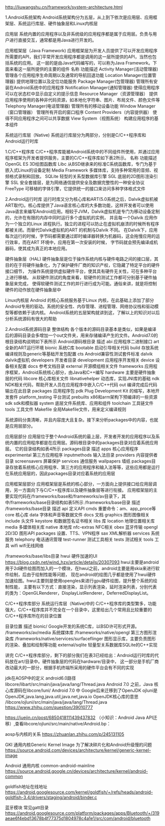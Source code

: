 http://liuwangshu.cn/framework/system-architecture.html

1.Android系统架构
Android系统架构分为五层，从上到下依次是应用层、应用框架层、系统运行库层、硬件抽象层和Linux内核层

应用层
系统内置的应用程序以及非系统级的应用程序都是属于应用层。负责与用户进行直接交互，通常都是用Java进行开发的。

应用框架层（Java Framework)
应用框架层为开发人员提供了可以开发应用程序所需要的API，我们平常开发应用程序都是调用的这一层所提供的API，当然也包括系统的应用。
这一层的是由Java代码编写的，可以称为Java Framework。下面来看这一层所提供的主要的组件
名称	                         功能描述
Activity Manager(活动管理器)	管理各个应用程序生命周期以及通常的导航回退功能
Location Manager(位置管理器)	提供地理位置以及定位功能服务
Package Manager(包管理器)	    管理所有安装在Android系统中的应用程序
Notification Manager(通知管理器)	使得应用程序可以在状态栏中显示自定义的提示信息
Resource Manager（资源管理器）	    提供应用程序使用的各种非代码资源，如本地化字符串、图片、布局文件、颜色文件等
Telephony Manager(电话管理器)  	管理所有的移动设备功能
Window Manager（窗口管理器）	    管理所有开启的窗口程序
Content Providers（内容提供器）	使得不同应用程序之间可以共享数据
View System（视图系统）	         构建应用程序的基本组件


系统运行库层（Native)
系统运行库层分为两部分，分别是C/C++程序库和Android运行时库

1.C/C++程序库
C/C++程序库能被Android系统中的不同组件所使用，并通过应用程序框架为开发者提供服务，主要的C/C++程序库如下表2所示。
名称	功能描述
OpenGL ES	 3D绘图函数库
Libc	     从BSD继承来的标准C系统函数库，专门为基于嵌入式Linux的设备定制
Media Framework	多媒体库，支持多种常用的音频、视频格式录制和回放。
SQLite	     轻型的关系型数据库引擎
SGL	         底层的2D图形渲染引擎
SSL	         安全套接层，是为网络通信提供安全及数据完整性的一种安全协议
FreeType	 可移植的字体引擎，它提供统一的接口来访问多种字体格式文件

2.Android运行时库
运行时库又分为核心库和ART(5.0系统之后，Dalvik虚拟机被ART取代)。核心库提供了Java语言核心库的大多数功能，这样开发者可以使用
Java语言来编写Android应用。相较于JVM，Dalvik虚拟机是专门为移动设备定制的，允许在有限的内存中同时运行多个虚拟机的实例，
并且每一个Dalvik 应用作为一个独立的Linux 进程执行。独立的进程可以防止在虚拟机崩溃的时候所有程序都被关闭。而替代Dalvik虚拟机的ART 的机制与Dalvik 不同。
在Dalvik下，应用每次运行的时候，字节码都需要通过即时编译器转换为机器码，这会拖慢应用的运行效率，而在ART 环境中，应用在第一次安装的时候，
字节码就会预先编译成机器码，使其成为真正的本地应用。


硬件抽象层（HAL)
硬件抽象层是位于操作系统内核与硬件电路之间的接口层，其目的在于将硬件抽象化，为了保护硬件厂商的知识产权，它隐藏了特定平台的硬件接口细节，
为操作系统提供虚拟硬件平台，使其具有硬件无关性，可在多种平台上进行移植。 从软硬件测试的角度来看，软硬件的测试工作都可分别基于硬件抽象层来完成，
使得软硬件测试工作的并行进行成为可能。通俗来讲，就是将控制硬件的动作放在硬件抽象层中

Linux内核层
Android 的核心系统服务基于Linux 内核，在此基础上添加了部分Android专用的驱动。系统的安全性、内存管理、进程管理、网络协议栈和驱动模型等都依赖于该内核。
Android系统的五层架构就讲到这，了解以上的知识对以后分析系统源码有很大的帮助


2.Android系统源码目录
整体结构
各个版本的源码目录基本是类似，如果是编译后的源码目录会多增加一个out文件夹，用来存储编译产生的文件。Android7.0的根目录结构说明如下表所示
Android源码根目录	描述
abi	应用程序二进制接口
art	全新的ART运行环境
bionic	系统C库
bootable	启动引导相关代码
build	存放系统编译规则及generic等基础开发包配置
cts	Android兼容性测试套件标准
dalvik	dalvik虚拟机
developers	开发者目录
development	应用程序开发相关
device	设备相关配置
docs	参考文档目录
external	开源模组相关文件
frameworks	应用程序框架，Android系统核心部分，由Java和C++编写
hardware	主要是硬件抽象层的代码
libcore	核心库相关文件
libnativehelper	动态库，实现JNI库的基础
ndk	NDK相关代码，帮助开发人员在应用程序中嵌入C/C++代码
out	编译完成后代码输出在此目录
packages	应用程序包
pdk	Plug Development Kit 的缩写，本地开发套件
platform_testing	平台测试
prebuilts	x86和arm架构下预编译的一些资源
sdk	sdk和模拟器
system	底层文件系统库、应用和组件
toolchain	工具链文件
tools	工具文件
Makefile	全局Makefile文件，用来定义编译规则

系统源码分类清晰，并且内容庞大且复杂。接下来分析packages中的内容，也就是应用层部分。

应用层部分
应用层位于整个Android系统的最上层，开发者开发的应用程序以及系统内置的应用程序都是在应用层。源码根目录中的packages目录对应着系统应用层。
它的目录结构如表4所示
packages目录	描述
apps	核心应用程序
experimental	第三方应用程序
inputmethods	输入法目录
providers	内容提供者目录
screensavers	屏幕保护
services	通信服务
wallpapers	墙纸
packages目录存放着系统核心应用程序、第三方的应用程序和输入法等等，这些应用都是运行在系统应用层的，因此packages目录对应着系统的应用层


应用框架层部分
应用框架层是系统的核心部分，一方面向上提供接口给应用层调用，另一方面向下与C/C++程序库以及硬件抽象层等进行衔接。 
应用框架层的主要实现代码在/frameworks/base和/frameworks/av目录下，其中/frameworks/base目录结构如表5所示
/frameworks/base目录	描述	           /frameworks/base目录	描述
api	定义API	                        cmds	重要命令：am、app_proce等
core	核心库	                    data	字体和声音等数据文件
docs	文档                     	graphics	图形图像相关
include	头文件	                    keystore	和数据签名证书相关
libs	库	                        location	地理位置相关库
media	多媒体相关库	                native	本地库
nfc-extras	NFC相关	                obex	蓝牙传输
opengl	2D/3D 图形API	            packages	设置、TTS、VPN程序
sax	XML解析器	                    services	系统服务
telephony	电话通讯管理	            test-runner	测试工具相关
tests	测试相关                   	tools	工具
wifi	wifi无线网络

/frameworks/base/libs目录
hwui  硬件加速的UI   https://blog.csdn.net/wind_hzx/article/details/20307093
hwui主要是android用于2d硬件绘图而加入的一个模块，在hwui之前，android主要是用skia来进行软件绘制，后由于绘制性能等问题，
现在android的绘图几乎都是使用了hwui硬件加速绘图。hwui主要则是使用opengles来进行gpu硬件绘图，提升整个系统的绘制性能，
主要有以下方式：直接渲染，显示列表渲染，延时渲染列表，分别代表的类为：OpenGLRenderer，DisplayListRenderer，DeferredDisplayList。



C/C++程序库部分
系统运行库层（Native)中的 C/C++程序库的类型繁多，功能强大，C/C++程序库并不完全在一个目录中，这里给出几个常用且比较重要的C/C++程序库所在的目录位置


目录位置	描述
bionic/	Google开发的系统C库，以BSD许可形式开源。
/frameworks/av/media	系统媒体库
/frameworks/native/opengl	第三方图形渲染库
/frameworks/native/services/surfaceflinger	图形显示库，主要负责图形的渲染、叠加和绘制等功能
external/sqlite	轻量型关系数据库SQLite的C++实现

讲完 C/C++程序库部分，剩下的部分我们在表3已经给出：Android运行时库的代码放在art/目录中。硬件抽象层的代码在hardware/目录中，
这一部分是手机厂商改动最大的一部分，根据手机终端所采用的硬件平台会有不同的实现


jdk在AOSP中的定义
android6.0路径libcore/libart/src/main/java/java/lang/Thread.java
Android 7.0 之前，Java 核心库源码在libcore/luni/
Android 7.0 中 Google后来迁移到了OpenJDK   ojluni是OpenJDK,java.lang,java.util,java.net,java.io OpenJDK核心库的意思
/libcore/ojluni/src/main/java/java/lang/Thread.java
https://www.zhihu.com/question/39010777

https://juejin.cn/post/6850418111439437832
（小知识：Android Java API迁移）,查看libcore/ojluni/src/main/native/Android.bp：



aosp与内核的关系
https://zhuanlan.zhihu.com/p/245131105

GKI 通用内核Generic Kernel Image  为了解决碎片化和Android升级慢的问题
https://source.android.com/devices/architecture/kernel/generic-kernel-image

Android 通用内核
common-android-mainline
https://source.android.google.cn/devices/architecture/kernel/android-common

goldfish地址在线地址
https://android.googlesource.com/kernel/goldfish/+/refs/heads/android-goldfish-3.4/drivers/staging/android/binder.c


蓝牙模块
常见gatt目录
https://android.googlesource.com/platform/packages/apps/Bluetooth/+/319aeae6f4ebd13678b4f77375d1804978c4a1e1/src/com/android/bluetooth